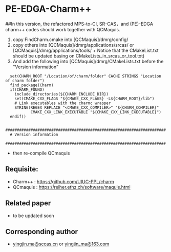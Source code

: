 # PE-EDGA-Charm++ 

##In this version, the refactored MPS-to-CI, SR-CAS，and (PE)-EDGA charm++ codes should work together with QCMaquis.

   1. copy FindCharm.cmake  into    [QCMaquis]/dmrg/config/
   2. copy others           into    [QCMaquis]/dmrg/applications/srcas/ or [QCMaquis]/dmrg/applications/tools/
     + Notice that the CMakeList.txt should be updated basing on CMakeLists_in_srcas_or_tool.txt)
   3. And add the following into [QCMaquis]/dmrg/CMakeLists.txt before the "Version information"

```
  set(CHARM_ROOT "/Location/of/charm/folder" CACHE STRINGS "Location of charm folder")
  find_package(Charm)
  if(CHARM_FOUND)
    include_directories(${CHARM_INCLUDE_DIR})
    set(CMAKE_CXX_FLAGS "${CMAKE_CXX_FLAGS} -L${CHARM_ROOT}/lib")
    # Link executables with the charmc wrapper
    STRING(REGEX REPLACE "<CMAKE_CXX_COMPILER>" "${CHARM_COMPILER}"
           CMAKE_CXX_LINK_EXECUTABLE "${CMAKE_CXX_LINK_EXECUTABLE}")
  endif()

  ######################################################################
  # Version information
  ######################################################################
```
   + then re-compile QCmaquis

## Requisite:

  + Charm++  : https://github.com/UIUC-PPL/charm
  + QCmaquis : https://reiher.ethz.ch/software/maquis.html

## Related paper
  + to be updated soon

## Corresponding author
  + yingjin.ma@sccas.cn or yingjin_ma@163.com
